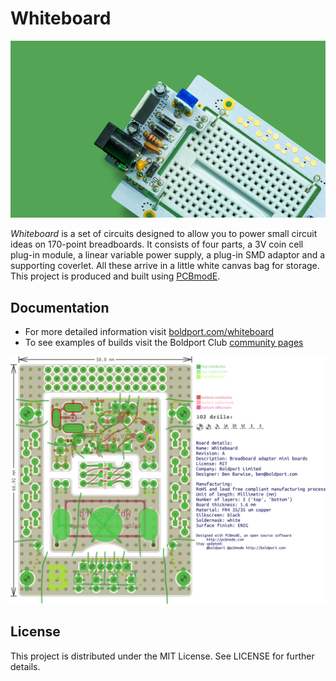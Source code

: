 # Whiteboard

![Image of Whiteboard the PCB with breadboard and components](/images/whiteboard.jpg)

*Whiteboard* is a set of circuits designed to allow you to power small circuit ideas on 170-point breadboards. It consists of four parts, a 3V coin cell plug-in module, a linear variable power supply, a plug-in SMD adaptor and a supporting coverlet. All these arrive in a little white canvas bag for storage. This project is produced and built using [PCBmodE](http://pcbmode.com).

## Documentation

* For more detailed information visit [boldport.com/whiteboard](http://boldport.com/whiteboard)
* To see examples of builds visit the Boldport Club [community pages](http://community.boldport.club/projects/p22-whiteboard/)

![Whiteboard's PCB layout](/images/whiteboard_pcb.png)

## License

This project is distributed under the MIT License.
See LICENSE for further details.
